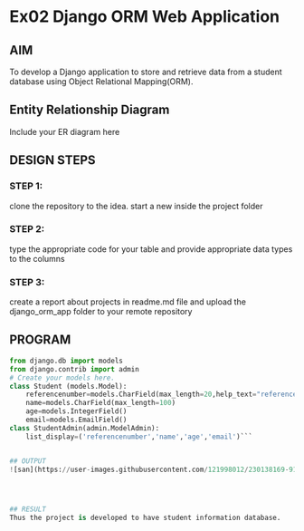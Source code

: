 # Ex02 Django ORM Web Application

## AIM
To develop a Django application to store and retrieve data from a student database using Object Relational Mapping(ORM).

## Entity Relationship Diagram

Include your ER diagram here

## DESIGN STEPS

### STEP 1:
clone the repository to the idea. start a new inside the project folder

### STEP 2:
type the appropriate code for your table and provide appropriate data types to the columns

### STEP 3:
create a report about projects in readme.md file and upload the django_orm_app folder to your remote repository

## PROGRAM
```python
from django.db import models
from django.contrib import admin
# Create your models here.
class Student (models.Model):
    referencenumber=models.CharField(max_length=20,help_text="reference number")
    name=models.CharField(max_length=100)
    age=models.IntegerField()
    email=models.EmailField()
class StudentAdmin(admin.ModelAdmin):
    list_display=('referencenumber','name','age','email')```


## OUTPUT
![san](https://user-images.githubusercontent.com/121998012/230138169-9175fee7-709c-4db5-b1fb-ff94fe7b8f95.jpg)




## RESULT
Thus the project is developed to have student information database.

